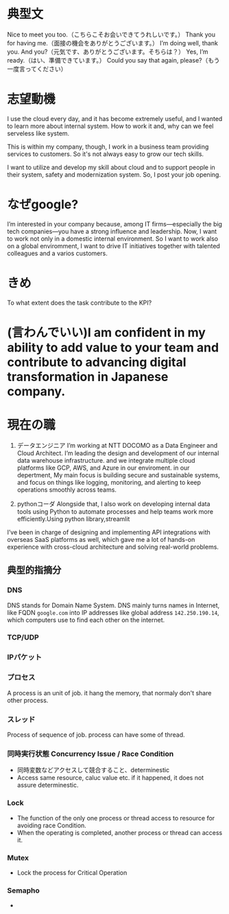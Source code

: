 # 典型文
Nice to meet you too.（こちらこそお会いできてうれしいです。）
Thank you for having me.（面接の機会をありがとうございます。）
I’m doing well, thank you. And you?（元気です、ありがとうございます。そちらは？）
Yes, I’m ready.（はい、準備できています。）
Could you say that again, please?（もう一度言ってください）
# 志望動機

I use the cloud every day, and it has become extremely useful,
 and I wanted to learn more about internal system.
How to work it and, why can we feel serveless like system.

This is within my company, though,
I work in a business team providing services to customers.
So it's not always easy to grow our tech skills.

I want to utilize and develop my skill about cloud and to support people in their system, safety and modernization system.
So, I post your job opening.
# なぜgoogle?
I’m interested in your company because, among IT firms—especially the big tech companies—you have a strong influence and leadership.
Now, I want to work not only in a domestic internal environment. So I want to work also on a global enviromment,
I want to drive IT initiatives together with talented colleagues and a varios customers.


# きめ
To what extent does the task contribute to the KPI?
# (言わんでいい)I am confident in my ability to add value to your team and contribute to advancing digital transformation in Japanese company.

# 現在の職
1. データエンジニア
I’m working at NTT DOCOMO as a Data Engineer and Cloud Architect.
I’m leading the design and development of our internal data warehouse infrastructure.
and we integrate multiple cloud platforms like GCP, AWS, and Azure in our enviroment.
in our depertment, My main focus is building secure and sustainable systems, and focus on things like logging, monitoring, and alerting to keep operations smoothly across teams.

1. pythonコーダ
Alongside that, I also work on developing internal data tools using Python to automate processes and help teams work more efficiently.Using python library,streamlit

 I’ve been in charge of designing and implementing API integrations with overseas SaaS platforms as well, which gave me a lot of hands-on experience with cross-cloud architecture and solving real-world problems.


## 典型的指摘分
### DNS
DNS stands for Domain Name System.
DNS mainly turns names in Internet, like FQDN `google.com` into IP addresses like global address `142.250.190.14`, which computers use to find each other on the internet.

### TCP/UDP

### IPパケット


### プロセス
A process is an unit of job. it hang the memory, that normaly don't share other process.

### スレッド
Process of sequence of job. process can have some of thread.

### 同時実行状態 Concurrency Issue / Race Condition
- 同時変数などアクセスして競合すること、determinestic
- Access same resource, caluc value etc. if it happened, it does not assure determinestic.

### Lock
- The function of the only one process or thread access to resource for avoiding race Condition.
- When the operating is completed, another process or thread can access it.

### Mutex
- Lock the process for Critical Operation

### Semapho
- 